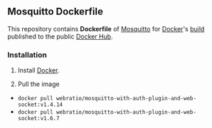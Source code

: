 ## Mosquitto Dockerfile

This repository contains **Dockerfile** of [Mosquitto](https://mosquitto.org/) for [Docker](https://www.docker.com/)'s [build](https://registry.hub.docker.com/u/webratio/mosquitto/) published to the public [Docker Hub](https://hub.docker.com/).

### Installation

1. Install [Docker](https://www.docker.com/).

2. Pull the image 
  * `docker pull webratio/mosquitto-with-auth-plugin-and-web-socket:v1.4.14`
  * `docker pull webratio/mosquitto-with-auth-plugin-and-web-socket:v1.6.7`